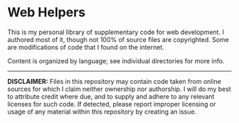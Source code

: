 # Web Helpers
This is my personal library of supplementary code for web development. I authored most of it, though not 100% of source files are copyrighted. Some are modifications of code that I found on the internet.

Content is organized by language; see individual directories for more info. 

---
**DISCLAIMER:** Files in this repository may contain code taken from online sources for which I claim neither ownership nor authorship. I will do my best to attribute credit where due, and to supply and adhere to any relevant licenses for such code. If detected, please report improper licensing or usage of any material within this repository by creating an issue.
